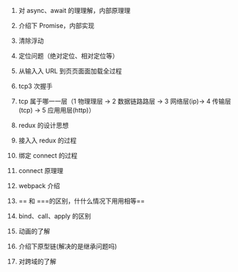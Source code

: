 1. 对 async、await 的理理解，内部原理理

2. 介绍下 Promise，内部实现

3. 清除浮动

4. 定位问题（绝对定位、相对定位等）

5. 从输⼊入 URL 到⻚页⾯面加载全过程

6. tcp3 次握⼿

7. tcp 属于哪⼀一层（1 物理理层 -> 2 数据链路路层 -> 3 网络层(ip)-> 4 传输层 (tcp) -> 5 应⽤用层(http)）

8. redux 的设计思想

9. 接⼊入 redux 的过程

10. 绑定 connect 的过程

11. connect 原理理

12. webpack 介绍

13. == 和 ===的区别，什什么情况下⽤用相等==

14. bind、call、apply 的区别

15. 动画的了解

16. 介绍下原型链(解决的是继承问题吗)

17. 对跨域的了解